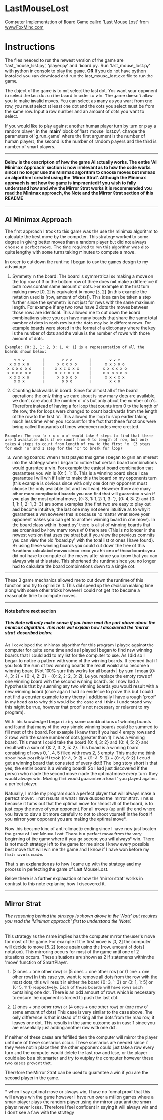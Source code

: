 # LastMouseLost
Computer Implementation of Board Game called 'Last Mouse Lost' from www.FoxMind.com

# Instructions
The files needed to run the newest version of the game are 'last_mouse_lost.py', 'player.py' and 'board.py'. Run 'last_mouse_lost.py' with python in console to play the game. __OR__ If you do not have python installed you can download and run the last_mouse_lost.exe file to run the game.

The object of the game is to not select the last dot. You want your opponent to select the last dot on the board in order to win. The game doesn't allow you to make invalid moves. You can select as many as you want from one row, you must select at least one dot and the dots you select must be from the same row. Input a row number and an amount of dots you want to select.

If you would like to play against another human player turn by turn or play a random player, in the '__main__' block of 'last_mouse_lost.py', change the parameters of 'g.run_game' where the first argument is the number of human players, the second is the number of random players and the third is number of smart players.

---

#### Below is the description of how the game AI actually works. The entire 'AI Minimax Approach' section is now irrelevant as to how the code works since I no longer use the Minimax algorithm to choose moves but instead an algorithm I created using the 'Mirror Strat'. Although the Minimax approach is not how the game is implmented if you wish to fully understand how and why the Mirror Strat works it is recommended you read the Minimax approach, the Note and the Mirror Strat section of this README

---

## AI Minimax Approach

The first approach I trook to this game was the use the minimax algorithm to calculate the best move by the computer. This strategy worked to some degree in giving better moves than a random player but did not always choose a perfect move. The time required to run this algorithm was also quite lengthy with some turns taking minutes to compute a move.

In order to cut down the runtime I began to use the games design to my advantage.

  1. Symmety in the board:
    The board is symmetrical so making a move on the top row of 3 or the bottom row of three does not make a difference if both rows contain same amount of dots. For example in the first turn making move [0, 2] is equivalent to move [5, 2] (in this example the notation used is [row, amount of dots]).
    This idea can be taken a step further since the symmetry is not just for rows with the same maximum length. For example if any two rows have 2 dots the moves between those rows are identical.
    This allowed me to cut down the board combinations since you can have many boards that share the same total number of dots in each row but the dots may be in different rows. For example boards were stored in the format of a dictionary where the key is the number of dots and the value is the number of rows with those amount of dots.
    
    Example: {0: 2, 1: 2, 3: 1, 4: 1} is a representation of all the boards shown below:
    
        x x x        |        x x o        |        x x x
      x x x x o      |      x x x x o      |      x x o o o
     x x o o o o     |     x x x x x x     |     x x x x x o
     x x x o o o     |     x x x x x x     |     x x o o o o
      x x x x o      |      x o o o o      |      x x x x x
        x x x        |        o o o        |        x x o
        
  2. Counting backwards in board:
    Since for almost all of the board operations the only thing we care about is how many dots are available, we don't care about the number of x's but only about the number of o's. Therefore instead of having a for loop that counts from 0 to the length of the row, the for loops were changed to count backwards from the length of the row to the first 'x'. This allowed the loop to stop earlier taking much less time when you account for the fact that these functions were being called thousands of times whenever nodes were created.
    
    Example: The row 'x x x o o o' would take 6 steps to find that there are 3 available dots if we count from 0 to length of row, but only takes 4 steps to count from length of row to the first 'x' (3 steps for each 'o' and 1 step for the 'x' to break for loop)
    
  3. Winning boards:
    When I first played this game I began to gain an interest into the strategy when I began to notice that certain board combinations would gurantee a win. For example the easiest board combination that guarantees you win is {0: 5, 1: 1}. This is a winning board since I can guarantee I will win if I aim to make this the board on my opponents turn (this example is obvious since with only one dot my opponent must choose the only available dot and I will win). However there are many other more complicated boards you can find that will guarantee a win if you play the most optimal move, {0: 3, 1: 1, 2: 1, 3: 1}, {0: 4, 3: 2} and {0: 1, 1: 1, 2: 1, 3: 3} are some examples (the first two are easy to play out and become intuitive, the last one may not seem intuitive as to why it guarantees a win however this is because no matter what move your opponent makes you can get to another winning board in one move). In the board class within 'board.py' there is a list of winning boards that are organized by how many rows of 0 there are (This is no longer in the newest version that uses the strat but if you view the previous commits you can view the old 'board.py' with the total list of ones I have found).
    By using these winning boards you could cut down the tree of this functions calculated moves since once you hit one of these boards you did not have to compute all the moves after since you know that you can always win at this state. This shortened the runtime since you no longer had to calculate the board combinations down to a single dot.

---

These 3 game mechanics allowed me to cut down the runtime of this function and try to optimize it. This did speed up the decision making time along with some other tricks however I could not get it to become a reasonable time to compute moves.

---

#### Note before next section
##### This Note will only make sense if you have read the part above about the minimax algorithm. This note will explain how I discovered the 'mirror strat' described below.

As I developed the minimax algorithm for this program I played against the computer for quite some time and as I played I began to find new winning boards that I could add to my list for the computer to use. As I did so I began to notice a pattern with some of the winning boards. It seemed that if you took the sum of two winning boards the result would also become a winning board (Not 100% sure this works for all boards | by sum I mean {0: 4, 3: 2} + {0: 4, 2: 2} = {0: 2, 2: 2, 3: 2}, i.e you replace the empty rows of one winning board with the second winning board). So I now had a hypothesis that by summing any two winning boards you would result with a new winning board (once again I had no evidence to prove this but I could not find a counter example to my theory | additionally I have a rough 'proof' in my head as to why this would be the case and I think I understand why this might be true, however that proof is not necessary or relavent to my program).

With this knowledge I began to try some combinations of winning boards and found that many of the very simple winning boards could be summed to fill most of the board. For example I knew that if you had 4 empty rows and 2 rows with the same number of dots (greater than 1) it was a winning board. This meant I could take the board {0: 4, 3: 2} and {0: 4, 5: 2} and result with a sum of {0: 2, 3: 2, 5: 2}. This board is a winning board consisting of rows 0, 1, 4, 5 filled with rows 2, 3 empty. This made me think about how possibly if I took {0: 4, 3: 2} + {0: 4, 5: 2} + {0: 4, 6: 2} I could get a winning board that consisted of every dot!! The long story short is that yes, the entire board is a winning board!! So I had just discovered if the person who made the second move made the optimal move every turn, they would always win. Moving first would guarantee a loss if you played against a perfect player.

Naturally, I made my program such a perfect player that will always make a perfect move*. That results in what I have dubbed the 'mirror strat'. This is because it turns out that the optimal move for almost all of the board, is to just copy the move of your opponent. For all moves (up until the end where you have to play a bit more carefully to not to shoot yourself in the foot) if you mirror your opponent you are making the optimal move*.

Now this became kind of anti-climactic ending since I have now just beaten the game of Last Mouse Lost. There is a perfect move from the very beginning of the game where if you go second you will always* win. There is not much strategy left to the game for me since I know every possible best move that will win me the game and I know if I have won before my first move is made.

That is an explanation as to how I came up with the strategy and my process in perfecting the game of Last Mouse Lost.

Below there is a further explanation of how the 'mirror strat' works in contrast to this note explaning how I discovered it.

---

## Mirror Strat

###### The reasoning behind the strategy is shown above in the 'Note' but requires you read the 'Minimax approach' first to understand the 'Note'.

This strategy as the name implies has the computer mirror the user's move for most of the game. For example if the first move is [0, 2] the computer will decide to move [5, 2] (once again using the [row, amount of dots] notation). This mirroring occurs for most of the game until one of 2 situations occurs. These situations are shown as 2 if statements within the 'move' function of SmartPlayer.

1. (3 ones + one other row) or (5 ones + one other row) or (1 one + one other row)
  In this case you want to remove all dots from the row with the most dots, this will result in either the board {0: 3, 1: 3} or {0: 1, 1: 5} or {0: 5, 1: 1} respectively. Each of these boards will have rows each containing one dot. There is an odd amount of rows which is necessary to ensure the opponent is forced to push the last dot.
  
2. (2 ones + one other row) or (4 ones + one other row) or (one row of some amount of dots)
  This case is very similar to the case above. The only difference is that instead of taking all the dots from the max row, it leaves one dot. This results in the same outcome as in case 1 since you are essentially just adding another row with one dot.
  
If neither of these cases are fulfilled then the computer will mirror the player until one of these scenarios occur. These scenarios are needed since if they were not in place then the other opponent could just take a row every turn and the computer would delete the last row and lose, or the player could also be a bit smarter and try to outplay the computer however these two cases prevent that.

Therefore the Mirror Strat can be used to guarantee a win if you are the second player in the game.

---

\* when I say optimal move or always win, I have no formal proof that this will always win the game however I have run over a million games where a smart player plays the random player using the mirror strat and the smart player never loses. Therefore I feel confident in saying it will always win and I don't see a flaw with the strategy
